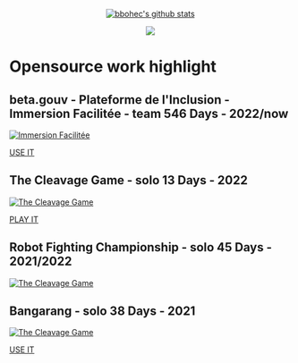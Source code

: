 <div align="center">

[![bbohec's github stats](https://github-readme-stats.vercel.app/api?username=bbohec&title_color=fff&icon_color=8B959E&text_color=9f9f9f&bg_color=0E1217)](https://github.com/bbohec/bbohec)  

![](https://komarev.com/ghpvc/?username=bbohec)

</div>  


# Opensource work highlight

## beta.gouv - Plateforme de l'Inclusion - Immersion Facilitée - team 546 Days - 2022/now
[![Immersion Facilitée](https://github.com/user-attachments/assets/bdb8cad4-46bf-4d5f-9139-11705f009a43)](https://immersion-facile.beta.gouv.fr/)

[USE IT](https://immersion-facile.beta.gouv.fr/)

## The Cleavage Game - solo 13 Days - 2022
[![The Cleavage Game](https://img.youtube.com/vi/XXyQlw4wVH4/0.jpg)](https://www.youtube.com/watch?v=XXyQlw4wVH4)

[PLAY IT](https://lejeuduclivage.com/)


## Robot Fighting Championship - solo 45 Days - 2021/2022
[![The Cleavage Game](https://img.youtube.com/vi/DPNg7uOw0K8/0.jpg)](https://www.youtube.com/watch?v=DPNg7uOw0K8)


## Bangarang - solo 38 Days - 2021
[![The Cleavage Game](https://img.youtube.com/vi/gYkuU9KaImg/0.jpg)](https://www.youtube.com/watch?v=gYkuU9KaImg)

[USE IT](https://bangarang.sometimesuseful.com/LanguageSelect)
